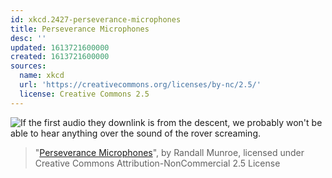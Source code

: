 ```yaml
---
id: xkcd.2427-perseverance-microphones
title: Perseverance Microphones
desc: ''
updated: 1613721600000
created: 1613721600000
sources:
  name: xkcd
  url: 'https://creativecommons.org/licenses/by-nc/2.5/'
  license: Creative Commons 2.5
---
```

![If the first audio they downlink is from the descent, we probably won't be able to hear anything over the sound of the rover screaming.](https://imgs.xkcd.com/comics/perseverance_microphones.png)
> "[Perseverance Microphones](https://xkcd.com/2427/)", by Randall Munroe, licensed under Creative Commons Attribution-NonCommercial 2.5 License
